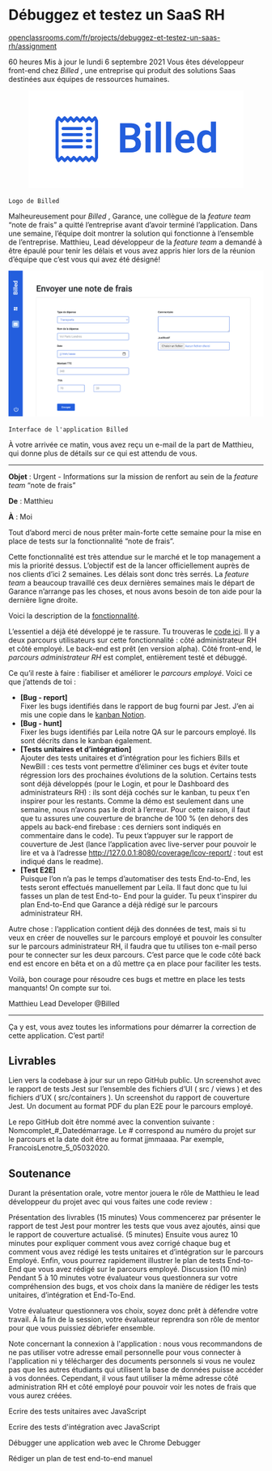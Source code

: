 # Débuggez et testez un SaaS RH

[openclassrooms.com/fr/projects/debuggez-et-testez-un-saas-rh/assignment](https://openclassrooms.com/fr/projects/debuggez-et-testez-un-saas-rh/assignment)

60 heures Mis à jour le lundi 6 septembre 2021
Vous êtes développeur front-end chez _Billed_ , une entreprise qui produit des solutions
Saas destinées aux équipes de ressources humaines.

<p align = "center">
<img src = "mission/logoBilled.png">
</p>

```
Logo de Billed
```

Malheureusement pour _Billed_ , Garance, une collègue de la _feature team_ “note de frais” a
quitté l’entreprise avant d’avoir terminé l’application. Dans une semaine, l’équipe doit
montrer la solution qui fonctionne à l’ensemble de l’entreprise. Matthieu, Lead
développeur de la _feature team_ a demandé à être épaulé pour tenir les délais et vous avez
appris hier lors de la réunion d’équipe que c’est vous qui avez été désigné!

<p align = "center">
<img src = "mission/interfaceBilled.png">
</p>

```
Interface de l'application Billed
```

À votre arrivée ce matin, vous avez reçu un e-mail de la part de Matthieu, qui donne plus
de détails sur ce qui est attendu de vous.

---

**Objet** : Urgent - Informations sur la mission de renfort au sein de la _feature team_ “note de
frais”

**De** : Matthieu

**À** : Moi

Tout d’abord merci de nous prêter main-forte cette semaine pour la mise en place de tests
sur la fonctionnalité “note de frais”.

Cette fonctionnalité est très attendue sur le marché et le top management a mis la priorité
dessus. L’objectif est de la lancer officiellement auprès de nos clients d’ici 2 semaines. Les
délais sont donc très serrés. La _feature team_ a beaucoup travaillé ces deux dernières
semaines mais le départ de Garance n’arrange pas les choses, et nous avons besoin de ton
aide pour la dernière ligne droite.

Voici la description de la [fonctionnalité](Mission/Billed+-+Description+des+fonctionnalités.pdf).

L’essentiel a déjà été développé je te rassure. Tu trouveras le [code ici](https://github.com/OpenClassrooms-Student-Center/Billed-app-FR). Il y a deux parcours
utilisateurs sur cette fonctionnalité : côté administrateur RH et côté employé. Le back-end
est prêt (en version alpha). Côté front-end, le _parcours administrateur RH_ est complet,
entièrement testé et débuggé.

Ce qu’il reste à faire : fiabiliser et améliorer le _parcours employé_. Voici ce que j’attends de
toi :

- **[Bug - report]**</br>
  Fixer les bugs identifiés dans le rapport de bug fourni par Jest. J’en ai mis une copie
  dans le [kanban Notion](https://www.notion.so/openclassrooms/a7a612fc166747e78d95aa38106a55ec?v=2a8d3553379c4366b6f66490ab8f0b90).
- **[Bug - hunt]**</br>
  Fixer les bugs identifiés par Leila notre QA sur le parcours employé. Ils sont décrits
  dans le kanban également.
- **[Tests unitaires et d’intégration]**</br>
  Ajouter des tests unitaires et d’intégration pour les fichiers Bills et NewBill : ces tests
  vont permettre d’éliminer ces bugs et éviter toute régression lors des prochaines
  évolutions de la solution. Certains tests sont déjà développés (pour le Login, et pour le
  Dashboard des administrateurs RH) : ils sont déjà cochés sur le kanban, tu peux t'en
  inspirer pour les restants. Comme la démo est seulement dans une semaine, nous
  n’avons pas le droit à l’erreur. Pour cette raison, il faut que tu assures une couverture
  de branche de 100 % (en dehors des appels au back-end firebase : ces derniers sont
  indiqués en commentaire dans le code). Tu peux t’appuyer sur le rapport de
  couverture de Jest (lance l’application avec live-server pour pouvoir le lire et va à
  l’adresse http://127.0.0.1:8080/coverage/lcov-report/ : tout est
  indiqué dans le readme).
- **[Test E2E]**</br>
  Puisque l’on n’a pas le temps d’automatiser des tests End-to-End, les tests seront
  effectués manuellement par Leila. Il faut donc que tu lui fasses un plan de test End-to-
  End pour la guider. Tu peux t’inspirer du plan End-to-End que Garance a déjà rédigé
  sur le parcours administrateur RH.

Autre chose : l’application contient déjà des données de test, mais si tu veux en créer de
nouvelles sur le parcours employé et pouvoir les consulter sur le parcours administrateur
RH, il faudra que tu utilises ton e-mail perso pour te connecter sur les deux parcours. C’est
parce que le code côté back end est encore en bêta et on a dû mettre ça en place pour
faciliter les tests.

Voilà, bon courage pour résoudre ces bugs et mettre en place les tests manquants! On
compte sur toi.

Matthieu
Lead Developer @Billed

---

Ça y est, vous avez toutes les informations pour démarrer la correction de cette
application. C’est parti!

## Livrables

Lien vers la codebase à jour sur un repo GitHub public.
Un screenshot avec le rapport de tests Jest sur l’ensemble des fichiers d’UI
( src / views ) et des fichiers d’UX ( src/containers ).
Un screenshot du rapport de couverture Jest.
Un document au format PDF du plan E2E pour le parcours employé.

Le repo GitHub doit être nommé avec la convention suivante :
Nomcomplet\_#_Datedémarrage. Le # correspond au numéro du projet sur le parcours et
la date doit être au format jjmmaaaa. Par exemple, FrancoisLenotre_5_05032020.

## Soutenance

Durant la présentation orale, votre mentor jouera le rôle de Matthieu le lead développeur
du projet avec qui vous faites une code review :

Présentation des livrables (15 minutes)
Vous commencerez par présenter le rapport de test Jest pour montrer les tests
que vous avez ajoutés, ainsi que le rapport de couverture actualisé. (5 minutes)
Ensuite vous aurez 10 minutes pour expliquer comment vous avez corrigé
chaque bug et comment vous avez rédigé les tests unitaires et d’intégration sur
le parcours Employé.
Enfin, vous pourrez rapidement illustrer le plan de tests End-to-End que vous
avez rédigé sur le parcours employé.
Discussion (10 min)
Pendant 5 à 10 minutes votre évaluateur vous questionnera sur votre
compréhension des bugs, et vos choix dans la manière de rédiger les tests
unitaires, d’intégration et End-To-End.

Votre évaluateur questionnera vos choix, soyez donc prêt à défendre votre travail. À la fin
de la session, votre évaluateur reprendra son rôle de mentor pour que vous puissiez
débriefer ensemble.

Note concernant la connexion à l'application : nous vous recommandons de ne pas utiliser
votre adresse email personnelle pour vous connecter à l'application ni y télécharger des
documents personnels si vous ne voulez pas que les autres étudiants qui utilisent la base
de données puisse accéder à vos données. Cependant, il vous faut utiliser la même adresse
côté administration RH et côté employé pour pouvoir voir les notes de frais que vous
aurez créées.

Ecrire des tests unitaires avec JavaScript

Ecrire des tests d'intégration avec JavaScript

Débugger une application web avec le Chrome Debugger

Rédiger un plan de test end-to-end manuel
